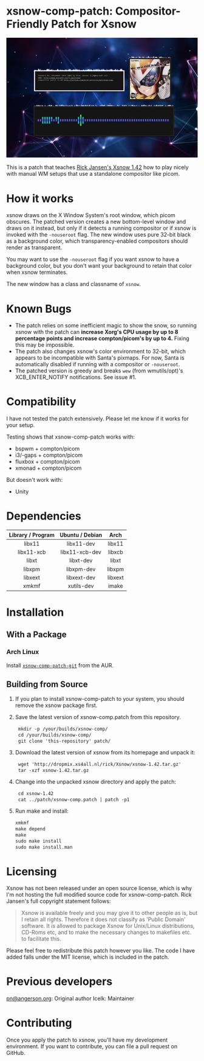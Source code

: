 xsnow-comp-patch: Compositor-Friendly Patch for Xsnow
=====================================================

![the patch in action](screenshot.png)

This is a patch that teaches [Rick Jansen's Xsnow 1.42][xsnow] how to play
nicely with manual WM setups that use a standalone compositor like picom.

[xsnow]:http://dropmix.xs4all.nl/rick/Xsnow/


How it works
============

xsnow draws on the X Window System's root window, which picom obscures.  The
patched version creates a new bottom-level window and draws on it instead, but
only if it detects a running compositor or if xsnow is invoked with the
`-nouseroot` flag. The new window uses pure 32-bit black as a background color,
which transparency-enabled compositors should render as transparent.

You may want to use the `-nouseroot` flag if you want xsnow to have
a background color, but you don't want your background to retain that color
when xsnow terminates.

The new window has a class and classname of `xsnow`.


Known Bugs
==========

- The patch relies on some inefficient magic to show the snow, so running xsnow
with the patch can **increase Xorg's CPU usage by up to 8 percentage points and
increase compton/picom's by up to 4.** Fixing this may be impossible.
- The patch also changes xsnow's color environment to 32-bit, which appears to be
incompatible with Santa's pixmaps. For now, Santa is automatically disabled if
running with a compositor or `-nouseroot`.
- The patched version is greedy and breaks `wew` (from wmutils/opt)'s XCB_ENTER_NOTIFY
notifications. See issue #1.


Compatibility
=============

I have not tested the patch extensively. Please let me know if it works for
your setup.

Testing shows that xsnow-comp-patch works with:

- bspwm + compton/picom
- i3/-gaps + compton/picom
- fluxbox + compton/picom
- xmonad + compton/picom

But doesn't work with:

- Unity


Dependencies
============

|Library / Program | Ubuntu / Debian |  Arch |
:----------------:| :-------------: | :-----:
|     libx11       |   libx11-dev    | libx11|
|   libx11-xcb     | libx11-xcb-dev  | libxcb|
|      libxt       |    libxt-dev    |  libxt|
|     libxpm       |   libxpm-dev    | libxpm|
|     libxext      |   libxext-dev   | libxext|
|      xmkmf       |   xutils-dev    |  imake|


Installation
============

With a Package
--------------

### Arch Linux

Install [`xsnow-comp-patch-git`][aur] from the AUR.

[aur]:https://aur.archlinux.org/packages/xsnow-comp-patch-git/

Building from Source
--------------------

1. If you plan to install xsnow-comp-patch to your system, you should remove the
   xsnow package first.

2. Save the latest version of xsnow-comp.patch from this repository.

        mkdir -p /your/builds/xsnow-comp/
        cd /your/builds/xsnow-comp/
        git clone 'this-repository' patch/

3. Download the latest version of xsnow from its homepage and unpack it:

        wget 'http://dropmix.xs4all.nl/rick/Xsnow/xsnow-1.42.tar.gz'
        tar -xzf xsnow-1.42.tar.gz

4. Change into the unpacked xsnow directory and apply the patch:

        cd xsnow-1.42
        cat ../patch/xsnow-comp.patch | patch -p1

5.  Run make and install:

        xmkmf
        make depend
        make
        sudo make install
        sudo make install.man


Licensing
=========

Xsnow has not been released under an open source license, which is why I'm not
hosting the full modified source code for xsnow-comp-patch. Rick Jansen's full
copyright statement follows:


> Xsnow is available freely and you may give it to other people as is,
> but I retain all rights. Therefore it does not classify as 'Public
> Domain' software. It *is* allowed to package Xsnow for Unix/Linux 
> distributions, CD-Roms etc, and to make the necessary changes to
> makefiles etc. to facilitate this.

Please feel free to redistribute this patch however you like. The code I have
added falls under the MIT license, which is included in the patch.


Previous developers
============

pn@angerson.org: Original author
Icelk: Maintainer


Contributing
============

Once you apply the patch to xsnow, you'll have my development environment. If
you want to contribute, you can file a pull request on GitHub.
